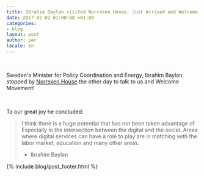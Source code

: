 ```yaml
---
title: Ibrahim Baylan visited Norrsken House, Just Arrived and Welcome!
date: 2017-02-02 01:00:00 +01:00
categories:
- blog
layout: post
author: per
locale: en
---
```


&zwnj;

Sweden's Minister for Policy Coordination and Energy, Ibrahim Baylan, stopped by [Norrsken House](https://www.norrskenfoundation.org/#norrskenhouse) the other day to talk to us and Welcome Movement!

&zwnj;&zwnj;&zwnj;&zwnj;&zwnj;&zwnj;&zwnj;&zwnj;&zwnj;&zwnj;&zwnj;&zwnj;&zwnj;&zwnj;&zwnj;&zwnj;&zwnj;&zwnj;&zwnj;&zwnj;&zwnj;&zwnj;&zwnj;&zwnj;&zwnj;&zwnj;&zwnj;&zwnj;&zwnj;&zwnj;&zwnj;

To our great joy he concluded:

> I think there is a huge potential that has not been taken advantage of. Especially in the intersection between the digital and the social. Areas where digital services can have a role to play are in matching with the labor market, education and many other areas.
>
> - Ibrahim Baylan


{% include blog/post_footer.html %}
